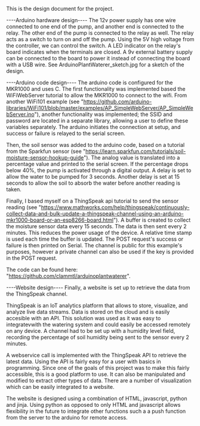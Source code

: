 This is the design document for the project.

----Arduino hardware design----
The 12v power supply has one wire connected to one end of the pump, and another end is connected to the relay.
The other end of the pump is connected to the relay as well. The relay acts as a switch to turn on and off the pump. Using the 5V
high voltage from the controller, we can control the switch. A LED indicator on the relay's board indicates when the terminals are closed.
A 9v external battery supply can be connected to the board to power it instead of connecting the board with a USB wire.
See ArduinoPlantWaterer_sketch.jpg for a sketch of the design.

----Arduino code design----
The arduino code is configured for the MKR1000 and uses C. The first functionality was implemented based the WiFiWebServer tutorial
to allow the MKR1000 to connect to the wifi. From another WiFi101 example
(see "https://github.com/arduino-libraries/WiFi101/blob/master/examples/AP_SimpleWebServer/AP_SimpleWebServer.ino"),
another functionality was implemented; the SSID and password are located in a separate library, allowing a user to define these
variables separately. The arduino initiates the connection at setup, and success or failure is relayed to the serial screen.

Then, the soil sensor was added to the arduino code, based on a tutorial from the Sparkfun sensor
(see "https://learn.sparkfun.com/tutorials/soil-moisture-sensor-hookup-guide"). The analog value is translated into a percentage
value and printed to the serial screen. If the percentage drops below 40%, the pump is activated through a digital
output. A delay is set to allow the water to be pumped for 3 seconds. Another delay is set at 15 seconds to allow the soil to
absorb the water before another reading is taken.

Finally, I based myself on a ThingSpeak api tutorial to send the sensor reading
(see "https://www.mathworks.com/help/thingspeak/continuously-collect-data-and-bulk-update-a-thingspeak-channel-using-an-arduino-mkr1000-board-or-an-esp8266-board.html").
A buffer is created to collect the moisture sensor data every 15 seconds. The data is then sent every 2 minutes. This reduces the
power usage of the device. A relative time stamp is used each time the buffer is updated. The POST request's success or failure
is then printed on Serial. The channel is public for this example's purposes, however a private channel can also be used if the
key is provided in the POST request.

The code can be found here: "https://github.com/clammtl/arduinoplantwaterer".

----Website design----
Finally, a website is set up to retrieve the data from the ThingSpeak channel.

ThingSpeak is an IoT analytics platform that allows to store, visualize,
and analyze live data streams. Data is stored on the cloud and is easily accesible with an API. This solution was used as it was
easy to integratevwith the watering system and could easily be accessed remotely on any device. A channel had to be set up with a
humidity level field, recording the percentage of soil humidity being sent to the sensor every 2 minutes.

A webservice call is implemented with the ThingSpeak API to retrieve the latest data. Using the API is fairly easy for a user
with basics in programming. Since one of the goals of this project was to make this fairly accessible, this is a good platform
to use. It can also be manipulated and modified to extract other types of data. There are a number of visualization which can be
easily integrated to a website.

The website is designed using a combination of HTML, javascript, python and jinja. Using python as opposed to only HTML and javascript
allows flexibility in the future to integrate other functions such a a push function from the server to the arduino for remote access.